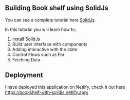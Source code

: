 ## Building Book shelf using SolidJs

You can see a complete tutorial here  [SolidJs](https://docs.solidjs.com/guides/tutorials/getting-started-with-solid/welcome).

In this tutorial you will learn how to;
1. Install SolidJs
2. Build user interface with components
3. Adding interactive with the state
4. Control Flows such as For
5. Fetching Data 



## Deployment

I have  deployed this application on Netlify, check it out here https://bookshelf-with-solidjs.netlify.app/
